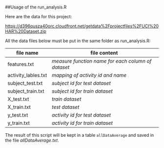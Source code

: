 ##Usage of the run_analysis.R 

Here are the data for this project: 

https://d396qusza40orc.cloudfront.net/getdata%2Fprojectfiles%2FUCI%20HAR%20Dataset.zip 

All the data files below must be put in the same folder as run_analysis.R:

file name | file content
---------------- | -----------------
features.txt | _measure function name for each column of dataset_
activity_lables.txt | _mapping of activity id and name_
subject_test.txt | _subject id for test dataset_
subject_train.txt | _subject id for train dataset_
X_test.txt | _train dataset_
X_train.txt | _test dataset_
y_test.txt | _activity id for test dataset_
y_train.txt | _activity id for train dataset_

The result of this script will be kept in a table `allDataAverage` and saved in the file $allDataAverage.txt$.
